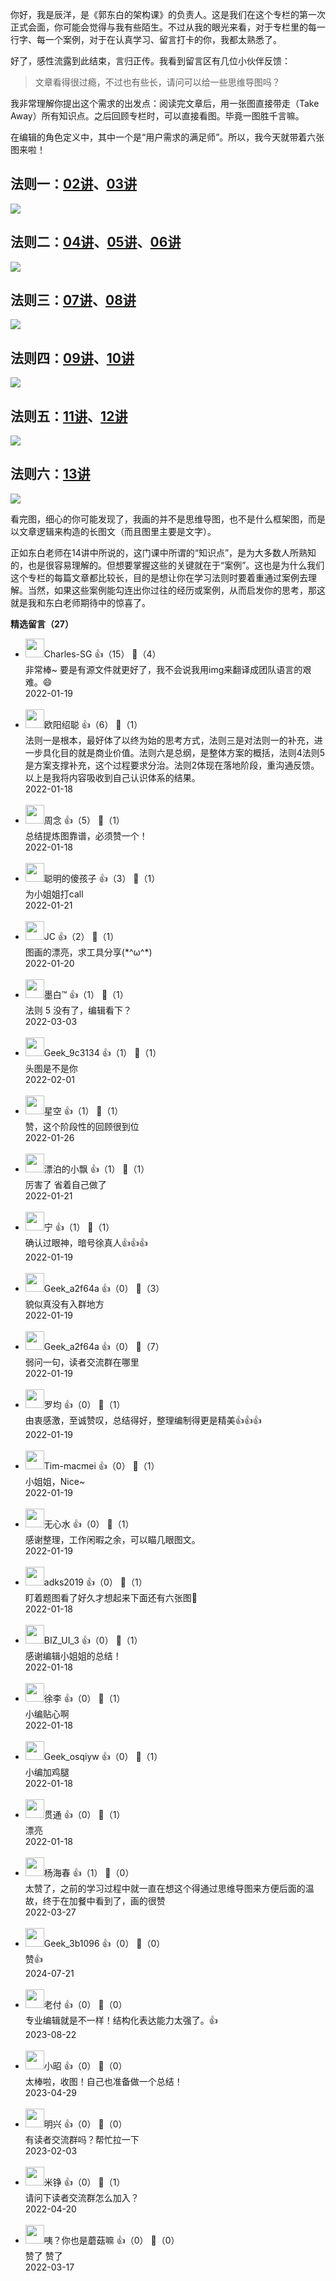 你好，我是辰洋，是《郭东白的架构课》的负责人。这是我们在这个专栏的第一次正式会面，你可能会觉得与我有些陌生。不过从我的眼光来看，对于专栏里的每一行字、每一个案例，对于在认真学习、留言打卡的你，我都太熟悉了。

好了，感性流露到此结束，言归正传。我看到留言区有几位小伙伴反馈：

> 文章看得很过瘾，不过也有些长，请问可以给一些思维导图吗？

我非常理解你提出这个需求的出发点：阅读完文章后，用一张图直接带走（Take Away）所有知识点。之后回顾专栏时，可以直接看图。毕竟一图胜千言嘛。

在编辑的角色定义中，其中一个是“用户需求的满足师”。所以，我今天就带着六张图来啦！

## 法则一：[02讲](https://time.geekbang.org/column/article/463876)、[03讲](https://time.geekbang.org/column/article/464541)

![](https://static001.geekbang.org/resource/image/63/24/63ef46c685c91b7a9f2115eb041e3224.jpg?wh=6250x9167)

## 法则二：[04讲](https://time.geekbang.org/column/article/467398)、[05讲](https://time.geekbang.org/column/article/467402)、[06讲](https://time.geekbang.org/column/article/470232)

![](https://static001.geekbang.org/resource/image/cf/00/cf006b07803091454a17ccccyy6fc200.jpg?wh=6250x8718)

## 法则三：[07讲](https://time.geekbang.org/column/article/470228)、[08讲](https://time.geekbang.org/column/article/472716)

![](https://static001.geekbang.org/resource/image/9f/8f/9fyy7ef04a48182aabc089a39fac828f.jpg?wh=6250x8789)

## 法则四：[09讲](https://time.geekbang.org/column/article/472734)、[10讲](https://time.geekbang.org/column/article/474496)

![](https://static001.geekbang.org/resource/image/30/2e/30378e83ce657f6317bf5a1c06cbfc2e.jpg?wh=6250x8988)

## 法则五：[11讲](https://time.geekbang.org/column/article/474513)、[12讲](https://time.geekbang.org/column/article/476904)

![](https://static001.geekbang.org/resource/image/79/21/791f61536c023ecb351d6cfbde033921.png?wh=1818x1100)

## 法则六：[13讲](https://time.geekbang.org/column/article/476909)

![](https://static001.geekbang.org/resource/image/ff/12/ffc7aa8d1eb93a04cea231e3d25fc912.jpg?wh=6250x7439)

看完图，细心的你可能发现了，我画的并不是思维导图，也不是什么框架图，而是以文章逻辑来构造的长图文（而且图里主要是文字）。

正如东白老师在14讲中所说的，这门课中所谓的“知识点”，是为大多数人所熟知的，也是很容易理解的。但想要掌握这些的关键就在于“案例”。这也是为什么我们这个专栏的每篇文章都比较长，目的是想让你在学习法则时要着重通过案例去理解。当然，如果这些案例能勾连出你过往的经历或案例，从而启发你的思考，那这就是我和东白老师期待中的惊喜了。
<div><strong>精选留言（27）</strong></div><ul>
<li><img src="https://static001.geekbang.org/account/avatar/00/0f/f4/70/c90bfa3d.jpg" width="30px"><span>Charles-SG</span> 👍（15） 💬（4）<div>非常棒~ 要是有源文件就更好了，我不会说我用img来翻译成团队语言的艰难。😄</div>2022-01-19</li><br/><li><img src="https://static001.geekbang.org/account/avatar/00/14/8c/e1/63adf36f.jpg" width="30px"><span>欧阳绍聪</span> 👍（6） 💬（1）<div>法则一是根本，最好体了以终为始的思考方式，法则三是对法则一的补充，进一步具化目的就是商业价值。法则六是总纲，是整体方案的概括，法则4法则5是方案支撑补充，这个过程要求分治。法则2体现在落地阶段，重沟通反馈。以上是我将内容吸收到自己认识体系的结果。</div>2022-01-18</li><br/><li><img src="https://static001.geekbang.org/account/avatar/00/12/07/ee/e99df3a2.jpg" width="30px"><span>周念</span> 👍（5） 💬（1）<div>总结提炼图靠谱，必须赞一个！</div>2022-01-18</li><br/><li><img src="https://static001.geekbang.org/account/avatar/00/14/4a/10/365ea684.jpg" width="30px"><span>聪明的傻孩子</span> 👍（3） 💬（1）<div>为小姐姐打call</div>2022-01-21</li><br/><li><img src="https://static001.geekbang.org/account/avatar/00/10/bf/51/1791ae60.jpg" width="30px"><span>JC</span> 👍（2） 💬（1）<div>图画的漂亮，求工具分享(*^ω^*)</div>2022-01-20</li><br/><li><img src="https://static001.geekbang.org/account/avatar/00/15/21/8c/e7241683.jpg" width="30px"><span>墨白™</span> 👍（1） 💬（1）<div>法则 5 没有了，编辑看下？
</div>2022-03-03</li><br/><li><img src="https://static001.geekbang.org/account/avatar/00/11/6b/b9/9b0630b1.jpg" width="30px"><span>Geek_9c3134</span> 👍（1） 💬（1）<div>头图是不是你</div>2022-02-01</li><br/><li><img src="https://static001.geekbang.org/account/avatar/00/13/37/25/9d39b172.jpg" width="30px"><span>星空</span> 👍（1） 💬（1）<div>赞，这个阶段性的回顾很到位</div>2022-01-26</li><br/><li><img src="https://static001.geekbang.org/account/avatar/00/12/a7/b2/274a4192.jpg" width="30px"><span>漂泊的小飘</span> 👍（1） 💬（1）<div>厉害了 省着自己做了</div>2022-01-21</li><br/><li><img src="https://static001.geekbang.org/account/avatar/00/10/f0/b1/bb5126fc.jpg" width="30px"><span>宁</span> 👍（1） 💬（1）<div>确认过眼神，暗号徐真人👍👍👍</div>2022-01-19</li><br/><li><img src="https://static001.geekbang.org/account/avatar/00/1c/fe/c7/f08f35c6.jpg" width="30px"><span>Geek_a2f64a</span> 👍（0） 💬（3）<div>貌似真没有入群地方</div>2022-01-19</li><br/><li><img src="https://static001.geekbang.org/account/avatar/00/1c/fe/c7/f08f35c6.jpg" width="30px"><span>Geek_a2f64a</span> 👍（0） 💬（7）<div>弱问一句，读者交流群在哪里</div>2022-01-19</li><br/><li><img src="https://static001.geekbang.org/account/avatar/00/2b/a0/50/390187f3.jpg" width="30px"><span>罗均</span> 👍（0） 💬（1）<div>由衷感激，至诚赞叹，总结得好，整理编制得更是精美👍👍👍</div>2022-01-19</li><br/><li><img src="https://static001.geekbang.org/account/avatar/00/14/ee/87/38fe93d2.jpg" width="30px"><span>Tim-macmei</span> 👍（0） 💬（1）<div>小姐姐，Nice~</div>2022-01-19</li><br/><li><img src="https://static001.geekbang.org/account/avatar/00/12/76/a0/1a6db8ac.jpg" width="30px"><span>无心水</span> 👍（0） 💬（1）<div>感谢整理，工作闲暇之余，可以瞄几眼图文。</div>2022-01-19</li><br/><li><img src="https://thirdwx.qlogo.cn/mmopen/vi_32/Q0j4TwGTfTIfoR84icWSHH7VQ7AsQ0wzH4ZdNITwEyLdJ9976nsweCng9m1Xl58FX78W9383U7U70ULFbhC9r5g/132" width="30px"><span>adks2019</span> 👍（0） 💬（1）<div>盯着题图看了好久才想起来下面还有六张图🥲</div>2022-01-18</li><br/><li><img src="" width="30px"><span>BIZ_UI_3</span> 👍（0） 💬（1）<div>感谢编辑小姐姐的总结！</div>2022-01-18</li><br/><li><img src="https://static001.geekbang.org/account/avatar/00/12/83/8d/03cac826.jpg" width="30px"><span>徐李</span> 👍（0） 💬（1）<div>小编贴心啊</div>2022-01-18</li><br/><li><img src="https://static001.geekbang.org/account/avatar/00/0f/65/32/36c16c89.jpg" width="30px"><span>Geek_osqiyw</span> 👍（0） 💬（1）<div>小编加鸡腿</div>2022-01-18</li><br/><li><img src="https://static001.geekbang.org/account/avatar/00/10/4d/c0/89a4194e.jpg" width="30px"><span>贯通</span> 👍（0） 💬（1）<div>漂亮</div>2022-01-18</li><br/><li><img src="https://static001.geekbang.org/account/avatar/00/2b/9b/72/cc047b21.jpg" width="30px"><span>杨海春</span> 👍（1） 💬（0）<div>太赞了，之前的学习过程中就一直在想这个得通过思维导图来方便后面的温故，终于在加餐中看到了，画的很赞</div>2022-03-27</li><br/><li><img src="" width="30px"><span>Geek_3b1096</span> 👍（0） 💬（0）<div>赞👍</div>2024-07-21</li><br/><li><img src="https://static001.geekbang.org/account/avatar/00/0f/80/ed/27e85f8b.jpg" width="30px"><span>老付</span> 👍（0） 💬（0）<div>专业编辑就是不一样！结构化表达能力太强了。👍</div>2023-08-22</li><br/><li><img src="https://static001.geekbang.org/account/avatar/00/14/3f/39/a4c2154b.jpg" width="30px"><span>小昭</span> 👍（0） 💬（0）<div>太棒啦，收图！自己也准备做一个总结！</div>2023-04-29</li><br/><li><img src="" width="30px"><span>明兴</span> 👍（0） 💬（0）<div>有读者交流群吗？帮忙拉一下</div>2023-02-03</li><br/><li><img src="https://static001.geekbang.org/account/avatar/00/11/5e/75/d58b879e.jpg" width="30px"><span>米铮</span> 👍（0） 💬（1）<div>请问下读者交流群怎么加入？</div>2022-04-20</li><br/><li><img src="https://static001.geekbang.org/account/avatar/00/2c/09/03/dd9c9b00.jpg" width="30px"><span>咦？你也是蘑菇嘛</span> 👍（0） 💬（0）<div>赞了 赞了 </div>2022-03-17</li><br/>
</ul>